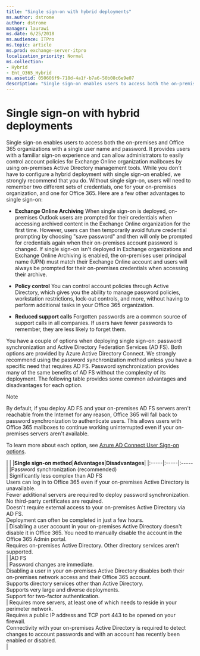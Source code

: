 ```yaml
---
title: "Single sign-on with hybrid deployments"
ms.author: dstrome
author: dstrome
manager: laurawi
ms.date: 6/25/2018
ms.audience: ITPro
ms.topic: article
ms.prod: exchange-server-itpro
localization_priority: Normal
ms.collection:
- Hybrid
- Ent_O365_Hybrid
ms.assetid: 050606f9-718d-4a1f-b7a6-50b08c6e9e07
description: "Single sign-on enables users to access both the on-premises and Office 365 organizations with a single user name and password. It provides users with a familiar sign-on experience and can allow administrators to easily control account policies for Exchange Online organization mailboxes by using on-premises Active Directory management tools. While you don't have to configure a hybrid deployment with single sign-on enabled, we strongly recommend that you do. Without single sign-on, users will need to remember two different sets of credentials, one for your on-premises organization, and one for Office 365. Here are a few other advantages to single sign-on:"
---
```


# Single sign-on with hybrid deployments

 Single sign-on enables users to access both the on-premises and Office 365 organizations with a single user name and password. It provides users with a familiar sign-on experience and can allow administrators to easily control account policies for Exchange Online organization mailboxes by using on-premises Active Directory management tools. While you don't have to configure a hybrid deployment with single sign-on enabled, we strongly recommend that you do. Without single sign-on, users will need to remember two different sets of credentials, one for your on-premises organization, and one for Office 365. Here are a few other advantages to single sign-on: 
  
- **Exchange Online Archiving** When single sign-on is deployed, on-premises Outlook users are prompted for their credentials when accessing archived content in the Exchange Online organization for the first time. However, users can then temporarily avoid future credential prompting by choosing "save password" and then will only be prompted for credentials again when their on-premises account password is changed. If single sign-on isn't deployed in Exchange organizations and Exchange Online Archiving is enabled, the on-premises user principal name (UPN) must match their Exchange Online account and users will always be prompted for their on-premises credentials when accessing their archive. 
    
- **Policy control** You can control account policies through Active Directory, which gives you the ability to manage password policies, workstation restrictions, lock-out controls, and more, without having to perform additional tasks in your Office 365 organization. 
    
- **Reduced support calls** Forgotten passwords are a common source of support calls in all companies. If users have fewer passwords to remember, they are less likely to forget them. 
    
You have a couple of options when deploying single sign-on: password synchronization and Active Directory Federation Services (AD FS). Both options are provided by Azure Active Directory Connect. We strongly recommend using the password synchronization method unless you have a specific need that requires AD FS. Password synchronization provides many of the same benefits of AD FS without the complexity of its deployment. The following table provides some common advantages and disadvantages for each option.
  
> [!NOTE]
> By default, if you deploy AD FS and your on-premises AD FS servers aren't reachable from the Internet for any reason, Office 365 will fall back to password synchronization to authenticate users. This allows users with Office 365 mailboxes to continue working uninterrupted even if your on-premises servers aren't available. 
  
To learn more about each option, see [Azure AD Connect User Sign-on options](http://go.microsoft.com/fwlink/p/?LinkId=723514).
  
|
|
|**Single sign-on method**|**Advantages**|**Disadvantages**|
|:-----|:-----|:-----|
|Password synchronization (recommended)  <br/> | Significantly less complex than AD FS  <br/>  Users can log in to Office 365 even if your on-premises Active Directory is unavailable.  <br/>  Fewer additional servers are required to deploy password synchronization.  <br/>  No third-party certificates are required.  <br/>  Doesn't require external access to your on-premises Active Directory via AD FS.  <br/>  Deployment can often be completed in just a few hours.  <br/> | Disabling a user account in your on-premises Active Directory doesn't disable it in Office 365. You need to manually disable the account in the Office 365 Admin portal.  <br/>  Requires on-premises Active Directory. Other directory services aren't supported.  <br/> |
|AD FS  <br/> | Password changes are immediate.  <br/>  Disabling a user in your on-premises Active Directory disables both their on-premises network access and their Office 365 account.  <br/>  Supports directory services other than Active Directory.  <br/>  Supports very large and diverse deployments.  <br/>  Support for two-factor authentication.  <br/> | Requires more servers, at least one of which needs to reside in your perimeter network.  <br/>  Requires a public IP address and TCP port 443 to be opened on your firewall.  <br/>  Connectivity with your on-premises Active Directory is required to detect changes to account passwords and with an account has recently been enabled or disabled.  <br/> |
   

